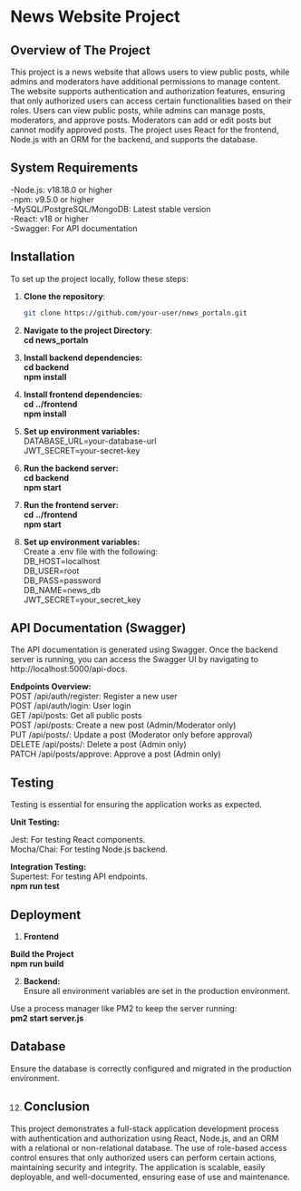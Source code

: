 # News Website Project

## Overview of The Project
This project is a news website that allows users to view public posts, while admins and moderators have additional permissions to manage content. The website supports authentication and authorization features, ensuring that only authorized users can access certain functionalities based on their roles. Users can view public posts, while admins can manage posts, moderators, and approve posts. Moderators can add or edit posts but cannot modify approved posts. The project uses React for the frontend, Node.js with an ORM for the backend, and supports the database.

## System Requirements
-Node.js: v18.18.0 or higher <br>
-npm: v9.5.0 or higher<br>
-MySQL/PostgreSQL/MongoDB: Latest stable version <br>
-React: v18 or higher <br>
-Swagger: For API documentation <br>

## Installation
To set up the project locally, follow these steps:

1. **Clone the repository**:
   ```bash
   git clone https://github.com/your-user/news_portaln.git

2. **Navigate to the project Directory**: <br>
**cd news_portaln**

3. **Install backend dependencies:** <br>
**cd backend** <br>
**npm install** <br>

4. **Install frontend dependencies:** <br>
**cd ../frontend** <br>
**npm install** <br>

5. **Set up environment variables:** <br>
DATABASE_URL=your-database-url <br>
JWT_SECRET=your-secret-key <br>

6. **Run the backend server:** <br>
**cd backend** <br>
**npm start** <br>

7. **Run the frontend server:** <br>
**cd ../frontend** <br>
**npm start**

8. **Set up environment variables:** <br>
Create a .env file with the following: <br>
DB_HOST=localhost <br>
DB_USER=root <br>
DB_PASS=password <br>
DB_NAME=news_db <br>
JWT_SECRET=your_secret_key <br>


## API Documentation (Swagger) ## 
The API documentation is generated using Swagger. Once the backend server is running, you can access the Swagger UI by navigating to http://localhost:5000/api-docs. <br>

**Endpoints Overview:**<br>
POST /api/auth/register: Register a new user <br>
POST /api/auth/login: User login<br>
GET /api/posts: Get all public posts <br>
POST /api/posts: Create a new post (Admin/Moderator only) <br>
PUT /api/posts/: Update a post (Moderator only before approval) <br>
DELETE /api/posts/: Delete a post (Admin only) <br>
PATCH /api/posts/approve: Approve a post (Admin only)<br>

## Testing ##
Testing is essential for ensuring the application works as expected.<br>

**Unit Testing:** <br>

Jest: For testing React components.<br>
Mocha/Chai: For testing Node.js backend.<br>

**Integration Testing:** <br>
Supertest: For testing API endpoints.<br>
**npm run test** <br>

## Deployment ##
1. **Frontend**<br>

**Build the Project**<br>
**npm run build**<br>

2. **Backend:** <br>
Ensure all environment variables are set in the production environment.<br>

Use a process manager like PM2 to keep the server running:<br>
**pm2 start server.js** <br>

## Database ##
Ensure the database is correctly configured and migrated in the production environment.<br>

12. ## Conclusion ##
This project demonstrates a full-stack application development process with authentication and authorization using React, Node.js, and an ORM with a relational or non-relational database. The use of role-based access control ensures that only authorized users can perform certain actions, maintaining security and integrity. The application is scalable, easily deployable, and well-documented, ensuring ease of use and maintenance.























